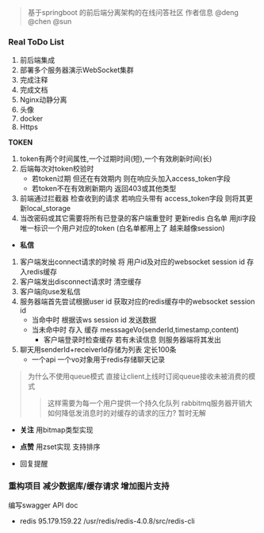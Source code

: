 > 基于springboot 的前后端分离架构的在线问答社区
作者信息 @deng @chen @sun
### Real ToDo List
1. 前后端集成
2. 部署多个服务器演示WebSocket集群
3. 完成注释
4. 完成文档
5. Nginx动静分离
6. 头像
7. docker
8. Https


**TOKEN**
1. token有两个时间属性,一个过期时间(短),一个有效刷新时间(长)
2. 后端每次对token校验时 
    - 若token过期 但还在有效期内 则在响应头加入access_token字段
    - 若token不在有效刷新期内 返回403或其他类型
2. 前端通过拦截器 检查收到的请求 若响应头带有 access_token字段 则将其更新local_storage
5. 当改密码或其它需要将所有已登录的客户端重登时 更新redis 白名单 用jti字段唯一标识一个用户对应的token (白名单都用上了 越来越像session)

- **私信**
1. 客户端发出connect请求的时候 将 用户id及对应的websocket session  id 存入redis缓存
2. 客户端发出disconnect请求时 清空缓存
3. 客户端向use发私信
4. 服务器端首先尝试根据user id 获取对应的redis缓存中的websocket session id
    - 当命中时 根据该ws session id 发送数据
    - 当未命中时 存入 缓存 messsageVo(senderId,timestamp,content)
        - 客户端登录时检查缓存 若有未读信息 则服务器端将其发出
1. 聊天用senderId+receiverId存储为列表 定长100条
    - 一个api 一个vo对象用于redis存储聊天记录
> 为什么不使用queue模式 直接让client上线时订阅queue接收未被消费的模式
>> 这样需要为每一个用户提供一个持久化队列 rabbitmq服务器开销大
> 如何降低发消息时的对缓存的请求的压力? 暂时无解
- **关注**
用bitmap类型实现 

- **点赞**
用zset实现 支持排序

- 回复提醒

### 重构项目 减少数据库/缓存请求 增加图片支持
编写swagger API doc

- redis 95.179.159.22 /usr/redis/redis-4.0.8/src/redis-cli